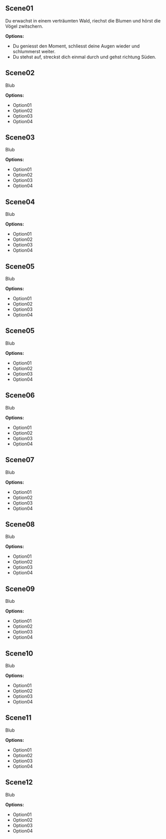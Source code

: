 ## Scene01
Du erwachst in einem verträumten Wald, riechst die Blumen und hörst die Vögel zwitschern.

**Options:**
- Du geniesst den Moment, schliesst deine Augen wieder und schlummerst weiter.
- Du stehst auf, streckst dich einmal durch und gehst richtung Süden.









## Scene02
Blub

**Options:**
- Option01
- Option02
- Option03
- Option04

## Scene03
Blub

**Options:**
- Option01
- Option02
- Option03
- Option04

## Scene04
Blub

**Options:**
- Option01
- Option02
- Option03
- Option04

## Scene05
Blub

**Options:**
- Option01
- Option02
- Option03
- Option04

## Scene05
Blub

**Options:**
- Option01
- Option02
- Option03
- Option04

## Scene06
Blub

**Options:**
- Option01
- Option02
- Option03
- Option04

## Scene07
Blub

**Options:**
- Option01
- Option02
- Option03
- Option04

## Scene08
Blub

**Options:**
- Option01
- Option02
- Option03
- Option04

## Scene09
Blub

**Options:**
- Option01
- Option02
- Option03
- Option04

## Scene10
Blub

**Options:**
- Option01
- Option02
- Option03
- Option04

## Scene11
Blub

**Options:**
- Option01
- Option02
- Option03
- Option04

## Scene12
Blub

**Options:**
- Option01
- Option02
- Option03
- Option04
